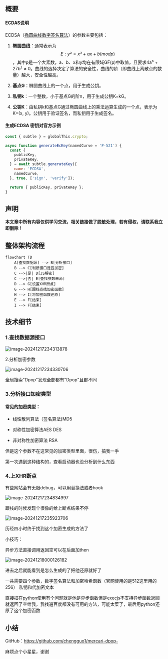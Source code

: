 ## 概要
#### ECDAS说明

ECDSA（‌[椭圆曲线数字签名算法](https://www.baidu.com/s?wd=椭圆曲线数字签名算法&usm=4&ie=utf-8&rsv_pq=822968be00f739b4&oq=ecdsa算法&rsv_t=d1abeIqu4%2BEXRn8yW%2FR7b7nTFjwEWaNNO9qQWipLJ3YTITynUEqQtrQIT5A&rsv_dl=re_dqa_generate&sa=re_dqa_generate)）的参数主要包括：

1. ‌**椭圆曲线**‌：通常表示为
   $$
   E: y² = x³ + ax + b (mod p)
   $$
   ，其中p是一个大素数，a、b、x和y均在有限域GF(p)中取值，且要求4a³ + 27b² ≠ 0。曲线的选择决定了算法的安全性，曲线的阶（即曲线上离散点的数量）越大，安全性越高。

2. ‌**基点G**‌：椭圆曲线上的一个点，用于生成公钥。

3. ‌**私钥k**‌：一个整数，小于基点G的阶n，用于生成公钥K=kG。

4. ‌**公钥K**‌：由私钥k和基点G通过椭圆曲线上的乘法运算生成的一个点，表示为K=(x, y)。公钥用于验证签名，而私钥用于生成签名。

#### 生成ECDSA 密钥对官方示例

```javascript
const { subtle } = globalThis.crypto;

async function generateEcKey(namedCurve = 'P-521') {
  const {
    publicKey,
    privateKey,
  } = await subtle.generateKey({
    name: 'ECDSA',
    namedCurve,
  }, true, ['sign', 'verify']);

  return { publicKey, privateKey };
}
```

## 声明

**本文章中所有内容仅供学习交流，相关链接做了脱敏处理，若有侵权，请联系我立即删除！**

## 整体架构流程

```mermaid
flowchart TD
    A[查找数据源] --> B[分析接口]
    B --> C[判断接口是否加密]
    C -->|是| D[JS解密]
    C -->|否| E[查找参数来源]
    D --> G[设置XHR断点]
    G --> H[跟栈查找加密函数]
   	H --> I[将加密函数还原]
    E --> F[结束]
    I --> F[结束]

```



## 技术细节
### 1.查找数据源接口

![image-20241217234313878](https://github.com/user-attachments/assets/c475bba6-15d8-4358-b701-f72b1df7a87f)


2.分析加密参数

![image-20241217234330706](https://github.com/user-attachments/assets/91aeebad-d81b-4283-9eee-145298ed43a3)


全局搜索"Dpop"发现全部都有"Dpop"且都不同

### 3.分析接口加密类型

#### 常见的加密类型：

- 线性散列算法（签名算法)MD5

- 对称性加密算法AES DES

- 非对称性加密算法 RSA

但是这个参数不在这常见的加密类型里面，很伤，搞我一手

第一次遇到这种结构的，查看启动器也没分析到什么东西

### 4.上XHR断点

有些网站会有无限debug，可以用替换法或者hook

![image-20241217234834997](https://github.com/user-attachments/assets/e68b6988-4110-4b93-a37a-40634128660a)


跟栈的时候发现个很像的给上断点结果不停

![image-20241217235923706](https://github.com/user-attachments/assets/f6b55683-4107-4575-a032-ec8f6c49c5cc)


历经四小时终于找到这个加密生成的方法了

小技巧：

异步方法直接调用返回空可以在后面加then

![image-20241218000126182](https://github.com/user-attachments/assets/9a8bf2db-c398-4581-bc08-3fdc9314f273)


进去之后就能看到是怎么生成的了把他还原就好了

一共需要四个参数，数字签名算法和加密哈希函数（官网使用的是512这里用的256） 私钥和代加密文本

直接扣在python使用有个问题就是他是异步函数但是execjs不支持异步函数返回就返回了空给我，我找遍百度都没有可用的方法，可能太菜了，最后用python还原了这个加密函数



## 小结
GitHub：https://github.com/chengguo1/mercari-dpop-

麻烦点个小星星，谢谢
